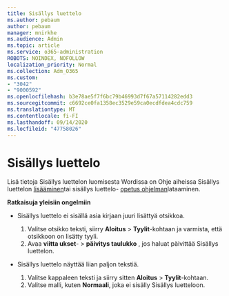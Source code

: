 ```yaml
---
title: Sisällys luettelo
ms.author: pebaum
author: pebaum
manager: mnirkhe
ms.audience: Admin
ms.topic: article
ms.service: o365-administration
ROBOTS: NOINDEX, NOFOLLOW
localization_priority: Normal
ms.collection: Adm_O365
ms.custom:
- "3042"
- "9000592"
ms.openlocfilehash: b3e78ae5f7f6bc79b46993d7f67a57114282edd3
ms.sourcegitcommit: c6692ce0fa1358ec3529e59ca0ecdfdea4cdc759
ms.translationtype: MT
ms.contentlocale: fi-FI
ms.lasthandoff: 09/14/2020
ms.locfileid: "47758026"
---
```

# <a name="table-of-contents"></a>Sisällys luettelo

Lisä tietoja Sisällys luettelon luomisesta Wordissa on Ohje aiheissa Sisällys luettelon [lisääminen](https://support.office.com/article/882e8564-0edb-435e-84b5-1d8552ccf0c0)tai sisällys luettelo- [opetus ohjelman](https://go.microsoft.com/fwlink/?linkid=2065106)lataaminen.

**Ratkaisuja yleisiin ongelmiin**

- Sisällys luettelo ei sisällä asia kirjaan juuri lisättyä otsikkoa.
  1. Valitse otsikko teksti, siirry **Aloitus**  >  **Tyylit**-kohtaan ja varmista, että otsikkoon on lisätty tyyli.
  2. Avaa **viitta ukset**-  >  **päivitys taulukko** , jos haluat päivittää Sisällys luettelon.

- Sisällys luettelo näyttää liian paljon tekstiä. 
  1. Valitse kappaleen teksti ja siirry sitten **Aloitus**  >  **Tyylit**-kohtaan.
  2. Valitse malli, kuten **Normaali**, joka ei sisälly Sisällys luetteloon.